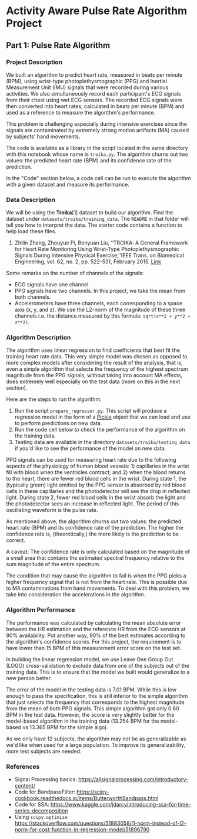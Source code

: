 # Activity Aware Pulse Rate Algorithm Project

## Part 1: Pulse Rate Algorithm

### Project Description

We built an algorithm to predict heart rate, measured in beats per minute (BPM), using wrist-type photoplethysmographic (PPG) and Inertial Measurement Unit (IMU) signals that were recorded during various activities. We also simultaneously record each participant's ECG signals from their chest using wet ECG sensors. The recorded ECG signals were then converted into heart rates, calculated in beats per minute (BPM) and used as a reference to measure the algorithm's performance.

This problem is challenging especially during intensive exercises since the signals are contaminated by extremely strong motion artifacts (MA) caused by subjects' hand movements.

The code is available as a library in the script located in the same directory with this notebook whose name is `troika.py`. The algorithm churns out two values: the predicted heart rate (BPM) and its confidence rate of the prediction.

In the "Code" section below, a code cell can be run to execute the algorithm with a given dataset and measure its performance.

### Data Description

We will be using the **Troika**[1] dataset to build our algorithm. Find the dataset under `datasets/troika/training_data`. The `README` in that folder will tell you how to interpret the data. The starter code contains a function to help load these files.

1. Zhilin Zhang, Zhouyue Pi, Benyuan Liu, ‘‘TROIKA: A General Framework for Heart Rate Monitoring Using Wrist-Type Photoplethysmographic Signals During Intensive Physical Exercise,’’IEEE Trans. on Biomedical Engineering, vol. 62, no. 2, pp. 522-531, February 2015. [Link](https://arxiv.org/pdf/1409.5181.pdf)

Some remarks on the number of channels of the signals:

- ECG signals have one channel.
- PPG signals have two channels. In this project, we take the mean from both channels.
- Accelerometers have three channels, each corresponding to a space axis (x, y, and z). We use the L2-norm of the magnitude of these three channels i.e. the distance measured by this formula: `sqrt(x**2 + y**2 + z**2)`.

### Algorithm Description

The algorithm uses linear regression to find coefficients that best fit the training heart rate data. This very simple model was chosen as opposed to more complex models after considering the result of the analysis, that is, even a simple algorithm that selects the frequency of the highest spectrum magnitude from the PPG signals, without taking into account MA effects, does extremely well especially on the test data (more on this in the next section).

Here are the steps to run the algorithm:

1. Run the script `prepare_regressor.py`. This script will produce a regression model in the form of a [Pickle](https://docs.python.org/3/library/pickle.html) object that we can load and use to perform predictions on new data.
2. Run the code cell below to check the performance of the algorithm on the training data.
3. Testing data are available in the directory `datasets/troika/testing_data` if you'd like to see the performance of the model on new data.

PPG signals can be used for measuring heart rate due to the following aspects of the physiology of human blood vessels: 1) capillaries in the wrist fill with blood when the ventricles contract; and 2) when the blood returns to the heart, there are fewer red blood cells in the wrist. During state 1, the (typically green) light emitted by the PPG sensor is absorbed by red blood cells in these capillaries and the photodetector will see the drop in reflected light. During state 2, fewer red blood cells in the wrist absorb the light and the photodetector sees an increase in reflected light. The period of this oscillating waveform is the pulse rate.

As mentioned above, the algorithm churns out two values: the predicted heart rate (BPM) and its confidence rate of the prediction. The higher the confidence rate is, (theoretically,) the more likely is the prediction to be correct.

A caveat: The confidence rate is only calculated based on the magnitude of a small area that contains the estimated spectral frequency relative to the sum magnitude of the entire spectrum.

The condition that may cause the algorithm to fail is when the PPG picks a higher frequency signal that is not from the heart rate. This is possible due to MA contaminations from hand movements. To deal with this problem, we take into consideration the accelerations in the algorithm.

### Algorithm Performance

The performance was calculated by calculating the mean absolute error between the HR estimation and the reference HR from the ECG sensors at 90% availability. Put another way, 90% of the best estimates according to the algorithm's confidence scores. For this project, the requirement is to have lower than 15 BPM of this measurement error score on the test set.

In building the linear regression model, we use Leave One Group Out (LOGO) cross-validation to exclude data from one of the subjects out of the training data. This is to ensure that the model we built would generalize to a new person better.

The error of the model in the testing data is  7.01 BPM. While this is low enough to pass the specification, this is still inferior to the simple algorithm that just selects the frequency that corresponds to the highest magnitude from the mean of both PPG signals. This simple algorithm got only 0.60 BPM in the test data. However, the score is very slightly better for the model-based algorithm in the training data (13.254 BPM for the model-based vs 13.365 BPM for the simple algo).

As we only have 12 subjects, the algorithm may not be as generalizable as we'd like when used for a large population. To improve its generalizability, more test subjects are needed.


### References

- Signal Processing basics: https://allsignalprocessing.com/introductory-content/
- Code for BandpassFilter: https://scipy-cookbook.readthedocs.io/items/ButterworthBandpass.html
- Code for SSA: https://www.kaggle.com/jdarcy/introducing-ssa-for-time-series-decomposition
- Using `scipy.optimize`: https://stackoverflow.com/questions/51883058/l1-norm-instead-of-l2-norm-for-cost-function-in-regression-model/51896790